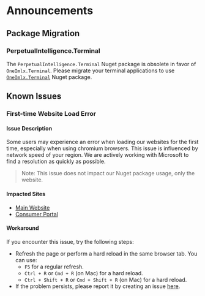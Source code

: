 # Announcements

## Package Migration

### PerpetualIntelligence.Terminal
The `PerpetualIntelligence.Terminal` Nuget package is obsolete in favor of `OneImlx.Terminal`. Please migrate your terminal applications to use [`OneImlx.Terminal`](https://www.nuget.org/packages/OneImlx.Terminal) Nuget package.

## Known Issues

### First-time Website Load Error

#### Issue Description
Some users may experience an error when loading our websites for the first time, especially when using chromium browsers. This issue is influenced by network speed of your region. We are actively working with Microsoft to find a resolution as quickly as possible.

>Note: This issue does not impact our Nuget package usage, only the website.

#### Impacted Sites
- [Main Website](https://www.perpetualintelligence.com/)
- [Consumer Portal](https://www.consumer.perpetualintelligence.com/)

#### Workaround
If you encounter this issue, try the following steps:
- Refresh the page or perform a hard reload in the same browser tab. You can use:
  - `F5` for a regular refresh.
  - `Ctrl + R` or `Cmd + R` (on Mac) for a hard reload.
  - `Ctrl + Shift + R` or `Cmd + Shift + R` (on Mac) for a hard reload.
- If the problem persists, please report it by creating an issue [here](https://github.com/perpetualintelligence/requests).
